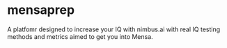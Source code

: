 # mensaprep
A platfomr designed to increase your IQ with nimbus.ai with real IQ testing methods and metrics aimed to get you into Mensa.
